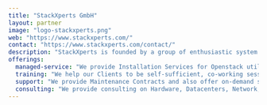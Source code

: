 ```yaml
---
title: "StackXperts GmbH"
layout: partner
image: "logo-stackxperts.png"
web: "https://www.stackxperts.com/"
contact: "https://www.stackxperts.com/contact/"
description: "StackXperts is founded by a group of enthusiastic system engineers with decades of experience in cloud computing, data centers, networking, and all facets of modern IT requirements. We install, maintain, and consult on public, private, and hybrid cloud setups, utilizing open-source solutions with a strong focus on avoiding vendor lock-in and ensuring cost-efficient environments. Our clients include major public cloud providers, financial institutions, research organizations, and industrial companies."
offerings:
  managed-service: "We provide Installation Services for Openstack utilizing OSISM and Ceph including Monitoring, Automation and Training. We also migrate from legacy Openstack Installations to new OSISM based Setups."
  training: "We help our Clients to be self-sufficient, co-working sessions on upgrade tasks, initial installations, workshops for certain sub components, backup strategies and so on."
  support: "We provide Maintenance Contracts and also offer on-demand support 24x7 for Openstack and Ceph with a 30 Minute maximum response time." 
  consulting: "We provide consulting on Hardware, Datacenters, Network, design of Architectures and general Openstack/Ceph Consulting."
---
```

